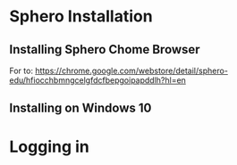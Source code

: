# Sphero Installation

## Installing Sphero Chome Browser
For to:
https://chrome.google.com/webstore/detail/sphero-edu/hfiocchbmngcelgfdcfbepgoipapddlh?hl=en

## Installing on Windows 10


# Logging in



